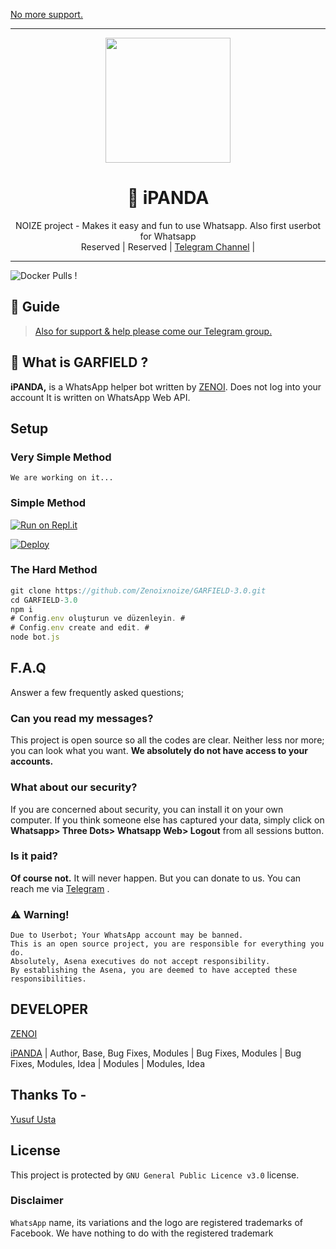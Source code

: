 [No more support.](https://t.me/ipandaproject)

----

<div align="center">
  <img src="https://i.ibb.co/5TcNfYx/logo.jpg" width="200" height="200">
  <h1>🐼 iPANDA</h1>
</div>
<p align="center">
    NOIZE project - Makes it easy and fun to use Whatsapp. Also first userbot for Whatsapp
    <br>
        Reserved |
        Reserved |
        <a href="https://t.me/ipandaproject">Telegram Channel</a> |
    <br>
</p>

----
![Docker Pulls](https://img.shields.io/badge/iPANDA-iPANDA%20BOT%20BY%20NOIZE-blue) !

## 📢 Guide
> [Also for support & help please come our Telegram group.](https://t.me/ipandaproject)


## 🔎 What is GARFIELD ?
**iPANDA,** is a WhatsApp helper bot written by [ZENOI](https://github.com/Zenoixnoize). Does not log into your account It is written on WhatsApp Web API.

## Setup
### Very Simple Method
`We are working on it...`

### Simple Method
[![Run on Repl.it](https://repl.it/badge/github/Quiec/whatsasena)](https://replit.com/@zenoi/ZENOI-QR-GENERATOR?v=1)

[![Deploy](https://www.herokucdn.com/deploy/button.svg)](https://heroku.com/deploy?template=https://github.com/Vihanga2005/-iPANDA-2.0)

### The Hard Method
```js
git clone https://github.com/Zenoixnoize/GARFIELD-3.0.git
cd GARFIELD-3.0
npm i
# Config.env oluşturun ve düzenleyin. #
# Config.env create and edit. #
node bot.js
```

## F.A.Q
Answer a few frequently asked questions;
### Can you read my messages?
This project is open source so all the codes are clear. Neither less nor more; you can look what you want. **We absolutely do not have access to your accounts.**

### What about our security?
If you are concerned about security, you can install it on your own computer. If you think someone else has captured your data, simply click on **Whatsapp> Three Dots> Whatsapp Web> Logout** from all sessions button.

### Is it paid?
**Of course not.** It will never happen. But you can donate to us. You can reach me via [Telegram](https://t.me/ipandaproject) .


### ⚠️ Warning! 
```
Due to Userbot; Your WhatsApp account may be banned.
This is an open source project, you are responsible for everything you do. 
Absolutely, Asena executives do not accept responsibility.
By establishing the Asena, you are deemed to have accepted these responsibilities.
```

## DEVELOPER
[ZENOI](https://github.com/Zenoixnoize)


[iPANDA](https://t.me/ipandaproject) |
Author, Base, Bug Fixes, Modules |  Bug Fixes, Modules | Bug Fixes, Modules, Idea | Modules | Modules, Idea

## Thanks To -
[Yusuf Usta](https://t.me/fusuf)

## License
This project is protected by `GNU General Public Licence v3.0` license.

### Disclaimer
`WhatsApp` name, its variations and the logo are registered trademarks of Facebook. We have nothing to do with the registered trademark


